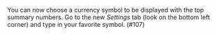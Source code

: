 You can now choose a currency symbol to be displayed with the top summary numbers.  Go to the new *Settings* tab (look on the bottom left corner) and type in your favorite symbol. (#107)
